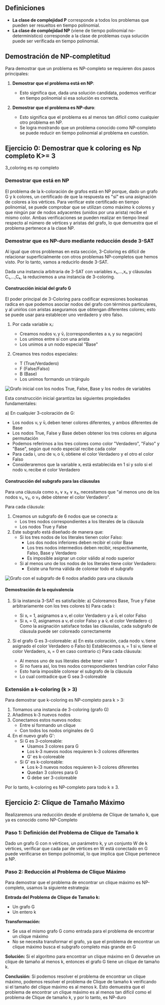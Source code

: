 ## Definiciones

- **La clase de complejidad P** corresponde a todos los problemas que pueden ser resueltos en tiempo polinomial.
- **La clase de complejidad NP** (viene de tiempo polinomial no-determinístico) corresponde a la clase de problemas cuya solución puede ser verificada en tiempo polinomial.

## Demostración de NP-completitud

Para demostrar que un problema es NP-completo se requieren dos pasos principales:

1. **Demostrar que el problema está en NP**:

   - Esto significa que, dada una solución candidata, podemos verificar en tiempo polinomial si esa solución es correcta.
2. **Demostrar que el problema es NP-duro**:

   - Esto significa que el problema es al menos tan difícil como cualquier otro problema en NP.
   - Se logra mostrando que un problema conocido como NP-completo se puede reducir en tiempo polinomial al problema en cuestión.

## Ejercicio 0: Demostrar que k coloring es Np completo K>= 3

3_coloring es np completo

### Demostrar que está en  NP

El problema de la k-coloración de grafos está en NP porque, dado un grafo G y k colores, un certificado de que la respuesta es "sí" es una asignación de colores a los vértices. Para verificar este certificado en tiempo polinomial, se puede comprobar que se utilizan como máximo k colores y que ningún par de nodos adyacentes (unidos por una arista) recibe el mismo color. Ambas verificaciones se pueden realizar en tiempo lineal respecto al número de vértices y aristas del grafo, lo que demuestra que el problema pertenece a la clase NP.

### Demostrar que es NP-duro mediante reducción desde 3-SAT

Al igual que otros problemas en esta sección, 3-Coloring es difícil de relacionar superficialmente con otros problemas NP-completos que hemos visto. Por lo tanto, vamos a reducirlo desde 3-SAT.

Dada una instancia arbitraria de 3-SAT con variables x₁,...,xₙ y cláusulas C₁,...,Cₖ, la reduciremos a una instancia de 3-coloring.

#### Construcción inicial del grafo G

El poder principal de 3-Coloring para codificar expresiones booleanas radica en que podemos asociar nodos del grafo con términos particulares, y al unirlos con aristas aseguramos que obtengan diferentes colores; esto se puede usar para establecer uno verdadero y otro falso.

1. Por cada variable xᵢ:

   - Creamos nodos vᵢ y v̄ᵢ (correspondientes a xᵢ y su negación)
   - Los unimos entre sí con una arista
   - Los unimos a un nodo especial "Base"
2. Creamos tres nodos especiales:

   - T (True/Verdadero)
   - F (False/Falso)
   - B (Base)
   - Los unimos formando un triángulo

![Grafo inicial con los nodos True, False, Base y los nodos de variables](images/3-colored-initial.png)

Esta construcción inicial garantiza las siguientes propiedades fundamentales:

a) En cualquier 3-coloración de G:

- Los nodos vᵢ y v̄ᵢ deben tener colores diferentes, y ambos diferentes de Base
- Los nodos True, False y Base deben obtener los tres colores en alguna permutación
- Podemos referirnos a los tres colores como color "Verdadero", "Falso" y "Base", según qué nodo especial recibe cada color
- Para cada i, uno de vᵢ o v̄ᵢ obtiene el color Verdadero y el otro el color Falso
- Consideraremos que la variable xᵢ está establecida en 1 si y solo si el nodo vᵢ recibe el color Verdadero

#### Construcción del subgrafo para las cláusulas

Para una cláusula como x₁ ∨ x₂ ∨ x₃, necesitamos que "al menos uno de los nodos v₁, v₂, o v₃ debe obtener el color Verdadero".

Para cada cláusula:

1. Creamos un subgrafo de 6 nodos que se conecta a:
   - Los tres nodos correspondientes a los literales de la cláusula
   - Los nodos True y False
2. Este subgrafo está diseñado de manera que:
   - Si los tres nodos de los literales tienen color Falso:
     * Los dos nodos inferiores deben recibir el color Base
     * Los tres nodos intermedios deben recibir, respectivamente, Falso, Base y Verdadero
     * Es imposible asignar un color válido al nodo superior
   - Si al menos uno de los nodos de los literales tiene color Verdadero:
     * Existe una forma válida de colorear todo el subgrafo

![Grafo con el subgrafo de 6 nodos añadido para una cláusula](images/3-colored-six-nodes-atttacht.png)

#### Demostración de la equivalencia

1. Si la instancia 3-SAT es satisfacible:
   a) Coloreamos Base, True y False arbitrariamente con los tres colores
   b) Para cada i:

   - Si xᵢ = 1, asignamos a vᵢ el color Verdadero y a v̄ᵢ el color Falso
   - Si xᵢ = 0, asignamos a vᵢ el color Falso y a v̄ᵢ el color Verdadero
     c) Como la asignación satisface todas las cláusulas, cada subgrafo de cláusula puede ser coloreado correctamente
2. Si el grafo G es 3-coloreable:
   a) En esta coloración, cada nodo vᵢ tiene asignado el color Verdadero o Falso
   b) Establecemos xᵢ = 1 si vᵢ tiene el color Verdadero, xᵢ = 0 en caso contrario
   c) Para cada cláusula:

   - Al menos uno de sus literales debe tener valor 1
   - Si no fuera así, los tres nodos correspondientes tendrían color Falso
   - Esto haría imposible colorear el subgrafo de la cláusula
   - Lo cual contradice que G sea 3-coloreable

### Extensión a k-coloring (k > 3)

Para demostrar que k-coloring es NP-completo para k > 3:

1. Tomamos una instancia de 3-coloring (grafo G)
2. Añadimos k-3 nuevos nodos
3. Conectamos estos nuevos nodos:
   - Entre sí formando un clique
   - Con todos los nodos originales de G
4. En el nuevo grafo G':
   - Si G es 3-coloreable:
     * Usamos 3 colores para G
     * Los k-3 nuevos nodos requieren k-3 colores diferentes
     * G' es k-coloreable
   - Si G' es k-coloreable:
     * Los k-3 nuevos nodos requieren k-3 colores diferentes
     * Quedan 3 colores para G
     * G debe ser 3-coloreable

Por lo tanto, k-coloring es NP-completo para todo k ≥ 3.

## Ejercicio 2: Clique de Tamaño Máximo

Realizaremos una reducción desde el problema de Clique de tamaño k, que ya es conocido como NP-Completo

### Paso 1: Definición del Problema de Clique de Tamaño k

Dado un grafo G con n vértices, un parámetro k, y un conjunto W de k vértices, verificar que cada
par de vértices en W está conectado en G puede verificarse en tiempo polinomial, lo que implica que
Clique pertenece a NP.

### Paso 2: Reducción al Problema de Clique Máximo

Para demostrar que el problema de encontrar un clique máximo es NP-completo, usamos la siguiente estrategia:

**Entrada del Problema de Clique de Tamaño k:**

- Un grafo G
- Un entero k

**Transformación:**

- Se usa el mismo grafo G como entrada para el problema de encontrar un clique máximo
- No se necesita transformar el grafo, ya que el problema de encontrar un clique máximo busca el subgrafo completo más grande en G

**Solución:**
Si el algoritmo para encontrar un clique máximo en G devuelve un clique de tamaño al menos k, entonces el grafo G tiene un clique de tamaño k.

**Conclusión:**
Si podemos resolver el problema de encontrar un clique máximo, podemos resolver el problema de Clique de tamaño k verificando si el tamaño del clique máximo es al menos k. Esto demuestra que el problema de encontrar un clique máximo es al menos tan difícil como el problema de Clique de tamaño k, y por lo tanto, es NP-duro
